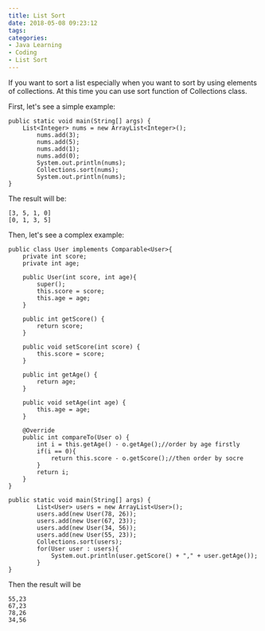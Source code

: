 ```yaml
---
title: List Sort
date: 2018-05-08 09:23:12
tags:
categories:
- Java Learning
- Coding
- List Sort
---
```

If you want to sort a list especially when you want to sort by using elements of collections. At this time you can use sort function of Collections class.

First, let's see a simple example:

	public static void main(String[] args) {  
	    List<Integer> nums = new ArrayList<Integer>();  
	        nums.add(3);  
	        nums.add(5);  
	        nums.add(1);  
	        nums.add(0);  
	        System.out.println(nums);  
	        Collections.sort(nums);  
	        System.out.println(nums);  
	}  

The result will be:

	[3, 5, 1, 0]
	[0, 1, 3, 5]

Then, let's see a complex example:

	public class User implements Comparable<User>{        
	    private int score;        
	    private int age;  
	      
	    public User(int score, int age){  
	        super();  
	        this.score = score;  
	        this.age = age;  
	    }  
	  
	    public int getScore() {  
	        return score;  
	    }  
	  
	    public void setScore(int score) {  
	        this.score = score;  
	    }  
	  
	    public int getAge() {  
	        return age;  
	    }  
	  
	    public void setAge(int age) {  
	        this.age = age;  
	    }  
	  
	    @Override  
	    public int compareTo(User o) {  
	        int i = this.getAge() - o.getAge();//order by age firstly  
	        if(i == 0){  
	            return this.score - o.getScore();//then order by socre  
	        }  
	        return i;  
	    }  
	}  
	  
	public static void main(String[] args) {  
	        List<User> users = new ArrayList<User>();  
	        users.add(new User(78, 26));  
	        users.add(new User(67, 23));  
	        users.add(new User(34, 56));  
	        users.add(new User(55, 23));  
	        Collections.sort(users);  
	        for(User user : users){  
	            System.out.println(user.getScore() + "," + user.getAge());  
	        }  
	}

Then the result will be
  
	55,23
	67,23
	78,26
	34,56